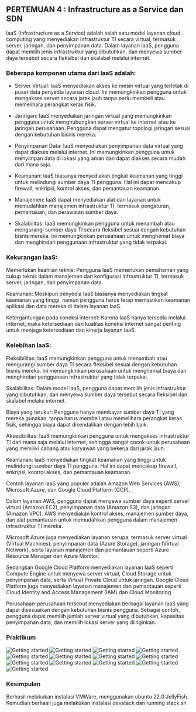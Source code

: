 ## PERTEMUAN 4 : Infrastructure as a Service dan SDN

IaaS (Infrastructure as a Service) adalah salah satu model layanan cloud computing yang menyediakan infrastruktur TI secara virtual, termasuk server, jaringan, dan penyimpanan data. Dalam layanan IaaS, pengguna dapat memilih jenis infrastruktur yang dibutuhkan, dan menyewa sumber daya tersebut secara fleksibel dan skalabel melalui internet.

### Beberapa komponen utama dari IaaS adalah:

* Server Virtual: IaaS menyediakan akses ke mesin virtual yang terletak di pusat data penyedia layanan cloud. Ini memungkinkan pengguna untuk mengakses server secara jarak jauh tanpa perlu membeli atau memelihara perangkat keras fisik.

* Jaringan: IaaS menyediakan jaringan virtual yang memungkinkan pengguna untuk menghubungkan server virtual ke internet atau ke jaringan perusahaan. Pengguna dapat mengatur topologi jaringan sesuai dengan kebutuhan bisnis mereka.

* Penyimpanan Data: IaaS menyediakan penyimpanan data virtual yang dapat diakses melalui internet. Ini memungkinkan pengguna untuk menyimpan data di lokasi yang aman dan dapat diakses secara mudah dari mana saja.

* Keamanan: IaaS biasanya menyediakan tingkat keamanan yang tinggi untuk melindungi sumber daya TI pengguna. Hal ini dapat mencakup firewall, enkripsi, kontrol akses, dan pemantauan keamanan.

* Manajemen: IaaS dapat menyediakan alat dan layanan untuk memudahkan manajemen infrastruktur TI, termasuk pengaturan, pemantauan, dan perawatan sumber daya.

* Skalabilitas: IaaS memungkinkan pengguna untuk menambah atau mengurangi sumber daya TI secara fleksibel sesuai dengan kebutuhan bisnis mereka. Ini memungkinkan perusahaan untuk menghemat biaya dan menghindari penggunaan infrastruktur yang tidak terpakai.

### Kekurangan IaaS:

Memerlukan keahlian teknis: Pengguna IaaS memerlukan pemahaman yang cukup teknis dalam manajemen dan konfigurasi infrastruktur TI, termasuk server, jaringan, dan penyimpanan data.

Keamanan: Meskipun penyedia IaaS biasanya menyediakan tingkat keamanan yang tinggi, namun pengguna harus tetap memastikan keamanan aplikasi dan data mereka di dalam layanan IaaS.

Ketergantungan pada koneksi internet: Karena IaaS hanya tersedia melalui internet, maka ketersediaan dan kualitas koneksi internet sangat penting untuk menjaga ketersediaan dan kinerja layanan IaaS.

### Kelebihan IaaS:

Fleksibilitas: IaaS memungkinkan pengguna untuk menambah atau mengurangi sumber daya TI secara fleksibel sesuai dengan kebutuhan bisnis mereka. Ini memungkinkan perusahaan untuk menghemat biaya dan menghindari penggunaan infrastruktur yang tidak terpakai.

Skalabilitas: Dalam model IaaS, pengguna dapat memilih jenis infrastruktur yang dibutuhkan, dan menyewa sumber daya tersebut secara fleksibel dan skalabel melalui internet.

Biaya yang terukur: Pengguna hanya membayar sumber daya TI yang mereka gunakan, tanpa harus membeli atau memelihara perangkat keras fisik, sehingga biaya dapat dikendalikan dengan lebih baik.

Aksesibilitas: IaaS memungkinkan pengguna untuk mengakses infrastruktur TI dari mana saja melalui internet, sehingga sangat cocok untuk perusahaan yang memiliki cabang atau karyawan yang bekerja dari jarak jauh.

Keamanan: IaaS menyediakan tingkat keamanan yang tinggi untuk melindungi sumber daya TI pengguna. Hal ini dapat mencakup firewall, enkripsi, kontrol akses, dan pemantauan keamanan.

Contoh layanan IaaS yang populer adalah Amazon Web Services (AWS), Microsoft Azure, dan Google Cloud Platform (GCP).

Dalam layanan AWS, pengguna dapat menyewa sumber daya seperti server virtual (Amazon EC2), penyimpanan data (Amazon S3), dan jaringan (Amazon VPC). AWS menyediakan kontrol akses, manajemen sumber daya, dan alat pemantauan untuk memudahkan pengguna dalam manajemen infrastruktur TI mereka.

Microsoft Azure juga menyediakan layanan serupa, termasuk server virtual (Virtual Machines), penyimpanan data (Azure Storage), jaringan (Virtual Network), serta layanan manajemen dan pemantauan seperti Azure Resource Manager dan Azure Monitor.

Sedangkan Google Cloud Platform menyediakan layanan IaaS seperti Compute Engine untuk menyewa server virtual, Cloud Storage untuk penyimpanan data, serta Virtual Private Cloud untuk jaringan. Google Cloud Platform juga menyediakan layanan manajemen dan pemantauan seperti Cloud Identity and Access Management (IAM) dan Cloud Monitoring.

Perusahaan-perusahaan tersebut menyediakan berbagai layanan IaaS yang dapat disesuaikan dengan kebutuhan bisnis pengguna. Sebagai contoh, pengguna dapat memilih jumlah server virtual yang dibutuhkan, kapasitas penyimpanan data, dan memilih lokasi server yang diinginkan.

### Praktikum
<img src="/images/4.1-install-VM-ware.png" alt="Getting started" />
<img src="/images/4.1-install-VM-ware-1.png" alt="Getting started" />
<img src="/images/4.1-install-VM-ware-2.png" alt="Getting started" />
<img src="/images/4.1-install-VM-ware-3.png" alt="Getting started" />
<img src="/images/4.1-install-VM-ware-4.png" alt="Getting started" />
<img src="/images/4.1-install-VM-ware-5.png" alt="Getting started" />
<img src="/images/4.1-install-VM-ware-6-start.png" alt="Getting started" />
<img src="/images/4.1-install-VM-ware-7-start.png" alt="Getting started" />
<img src="/images/4.1-install-VM-ware-8-start.png" alt="Getting started" />
<img src="/images/4.1-install-VM-ware-9-devstack-localconf.png" alt="Getting started" />
<img src="/images/4.1-install-VM-ware-9-install-devstack.png" alt="Getting started" />
<img src="/images/4.1-install-VM-ware-9-install-devstack-1.png" alt="Getting started" />
<img src="/images/4.1-install-VM-ware-10-run stacksh.png" alt="Getting started" />

### Kesimpulan
Berhasil melakukan instalasi VMWare, menggunakan ubuntu 22.0 JellyFish. Kemudian berhasil juga melakukan instalasi devstack dan running stack.sh

